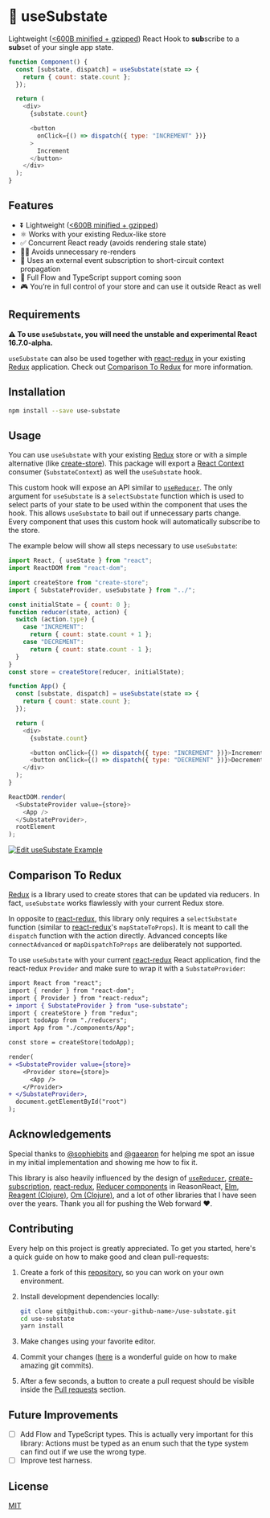 # 🍙 useSubstate

Lightweight ([<600B minified + gzipped](https://bundlephobia.com/result?p=use-substate)) React Hook to **sub**scribe to a **sub**set of your single app state.


```js
function Component() {
  const [substate, dispatch] = useSubstate(state => {
    return { count: state.count };
  });

  return (
    <div>
      {substate.count}

      <button
        onClick={() => dispatch({ type: "INCREMENT" })}
      >
        Increment
      </button>
    </div>
  );
}
```

## Features

- ⏬ Lightweight ([<600B minified + gzipped](https://bundlephobia.com/result?p=use-substate))
- ⚛️ Works with your existing Redux-like store
- ✅ Concurrent React ready (avoids rendering stale state)
- 🙅‍♀️ Avoids unnecessary re-renders
- 🔂 Uses an external event subscription to short-circuit context propagation
- 🎈 Full Flow and TypeScript support coming soon
- 🎮 You’re in full control of your store and can use it outside React as well

## Requirements

__⚠️ To use `useSubstate`, you will need the unstable and experimental React 16.7.0-alpha.__

`useSubstate` can also be used together with [react-redux][] in your existing [Redux][] application. Check out [Comparison To Redux](#comparison-to-redux) for more information.

## Installation

```bash
npm install --save use-substate
```

## Usage

You can use `useSubstate` with your existing [Redux][] store or with a simple alternative (like [create-store](https://github.com/philipp-spiess/create-store)). This package will export a [React Context](https://reactjs.org/docs/context.html) consumer (`SubstateContext`) as well the `useSubstate` hook.

This custom hook will expose an API similar to [`useReducer`](https://reactjs.org/docs/hooks-reference.html#usereducer). The only argument for `useSubstate` is a `selectSubstate` function which is used to select parts of your state to be used within the component that uses the hook. This allows `useSubstate` to bail out if unnecessary parts change. Every component that uses this custom hook will automatically subscribe to the store.

The example below will show all steps necessary to use `useSubstate`:

```js
import React, { useState } from "react";
import ReactDOM from "react-dom";

import createStore from "create-store";
import { SubstateProvider, useSubstate } from "../";

const initialState = { count: 0 };
function reducer(state, action) {
  switch (action.type) {
    case "INCREMENT":
      return { count: state.count + 1 };
    case "DECREMENT":
      return { count: state.count - 1 };
  }
}
const store = createStore(reducer, initialState);

function App() {
  const [substate, dispatch] = useSubstate(state => {
    return { count: state.count };
  });

  return (
    <div>
      {substate.count}

      <button onClick={() => dispatch({ type: "INCREMENT" })}>Increment</button>
      <button onClick={() => dispatch({ type: "DECREMENT" })}>Decrement</button>
    </div>
  );
}

ReactDOM.render(
  <SubstateProvider value={store}>
    <App />
  </SubstateProvider>,
  rootElement
);
```

[![Edit useSubstate Example](https://codesandbox.io/static/img/play-codesandbox.svg)](https://codesandbox.io/s/4w406kwy44)

## Comparison To Redux

[Redux][] is a library used to create stores that can be updated via reducers. In fact, `useSubstate` works flawlessly with your current Redux store.

In opposite to [react-redux][], this library only requires a `selectSubstate` function (similar to [react-redux][]'s `mapStateToProps`). It is meant to call the `dispatch` function with the action directly. Advanced concepts like `connectAdvanced` or `mapDispatchToProps` are deliberately not supported.

To use `useSubstate` with your current [react-redux][] React application, find the react-redux `Provider` and make sure to wrap it with a `SubstateProvider`:

```diff
import React from "react";
import { render } from "react-dom";
import { Provider } from "react-redux";
+ import { SubstateProvider } from "use-substate";
import { createStore } from "redux";
import todoApp from "./reducers";
import App from "./components/App";

const store = createStore(todoApp);

render(
+ <SubstateProvider value={store}>
    <Provider store={store}>
      <App />
    </Provider>
+ </SubstateProvider>,
  document.getElementById("root")
);
```

## Acknowledgements

Special thanks to [@sophiebits](https://github.com/sophiebits) and [@gaearon](https://github.com/gaearon) for helping me spot an issue in my initial implementation and showing me how to fix it.

This library is also heavily influenced by the design of [`useReducer`](https://reactjs.org/docs/hooks-reference.html#usereducer), [create-subscription](https://github.com/facebook/react/tree/master/packages/create-subscription), [react-redux](https://github.com/reduxjs/react-redux), [Reducer components](https://reasonml.github.io/reason-react/docs/en/state-actions-reducer.html) in ReasonReact, [Elm](http://elm-lang.org/), [Reagent (Clojure)](https://reagent-project.github.io/), [Om (Clojure)](https://github.com/omcljs/om), and a lot of other libraries that I have seen over the years. Thank you all for pushing the Web forward ❤️.

## Contributing

Every help on this project is greatly appreciated. To get you started, here's a quick guide on how to make good and clean pull-requests:

1.  Create a fork of this [repository](https://github.com/philipp-spiess/use-substate), so you can work on your own environment.
2.  Install development dependencies locally:

    ```bash
    git clone git@github.com:<your-github-name>/use-substate.git
    cd use-substate
    yarn install
    ```

3.  Make changes using your favorite editor.
4.  Commit your changes ([here](https://chris.beams.io/posts/git-commit/) is a wonderful guide on how to make amazing git commits).
5.  After a few seconds, a button to create a pull request should be visible inside the [Pull requests](https://github.com/philipp-spiess/use-substate/pulls) section.

## Future Improvements

- [ ] Add Flow and TypeScript types. This is actually very important for this library: Actions must be typed as an enum such that the type system can find out if we use the wrong type.
- [ ] Improve test harness.

## License

[MIT](https://github.com/philipp-spiess/use-substate/blob/master/README.md)

[Redux]: https://redux.js.org/introduction
[react-redux]: https://github.com/reduxjs/react-redux
